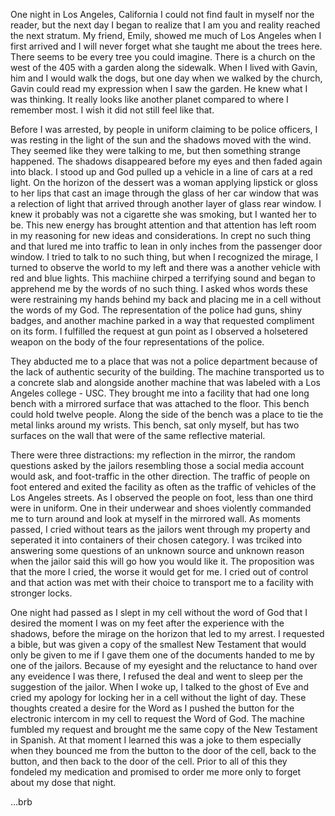 One night in Los Angeles, California I could not find fault in myself nor the reader, but the next day I began to realize that I am you and reality reached the next stratum. My friend, Emily, showed me much of Los Angeles when I first arrived and I will never forget what she taught me about the trees here. There seems to be every tree you could imagine. There is a church on the west of the 405 with a garden along the sidewalk. When I lived with Gavin, him and I would walk the dogs, but one day when we walked by the church, Gavin could read my expression when I saw the garden. He knew what I was thinking. It really looks like another planet compared to where I remember most. I wish it did not still feel like that.


Before I was arrested, by people in uniform claiming to be police officers, I was resting in the light of the sun and the shadows moved with the wind. They seemed like they were talking to me, but then something strange happened. The shadows disappeared before my eyes and then faded again into black. I stood up and God pulled up a vehicle in a line of cars at a red light. On the horizon of the dessert was a woman applying lipstick or gloss to her lips that cast an image through the glass of her car window that was a relection of light that arrived through another layer of glass rear window. I knew it probably was not a cigarette she was smoking, but I wanted her to be. This new energy has brought attention and that attention has left room in my reasoning for new ideas and considerations. In crept no such thing and that lured me into traffic to lean in only inches from the passenger door window. I tried to talk to no such thing, but when I recognized the mirage, I turned to observe the world to my left and there was a another vehicle with red and blue lights. This machiine chirped a terrifying sound and began to apprehend me by the words of no such thing. I asked whos words these were restraining my hands behind my back and placing me in a cell without the words of my God. The representation of the police had guns, shiny badges, and another machine parked in a way that requested compliment on its form. I fulfilled the request at gun point as I observed a holsetered weapon on the body of the four representations of the police.

They abducted me to a place that was not a police department because of the lack of authentic security of the building. The machine transported us to a concrete slab and alongside another machine that was labeled with a Los Angeles college - USC. They brought me into a facility that had one long bench with a mirrored surface that was attached to the floor. This bench could hold twelve people. Along the side of the bench was a place to tie the metal links around my wrists. This bench, sat only myself, but has two surfaces on the wall that were of the same reflective material.

There were three distractions: my reflection in the mirror, the random questions asked by the jailors resembling those a social media account would ask, and foot-traffic in the other direction. The traffic of people on foot entered and exited the facility as often as the traffic of vehicles of the Los Angeles streets. As I observed the people on foot, less than one third were in uniform. One in their underwear and shoes violently commanded me to turn around and look at myself in the mirrored wall. As moments passed, I cried without tears as the jailors went through my property and seperated it into containers of their chosen category. I was trciked into answering some questions of an unknown source and unknown reason when the jailor said this will go how you would like it. The proposition was that the more I cried, the worse it would get for me. I cried out of control and that action was met with their choice to transport me to a facility with stronger locks.

One night had passed as I slept in my cell without the word of God that I desired the moment I was on my feet after the experience with the shadows, before the mirage on the horizon that led to my arrest. I requested a bible, but was given a copy of the smallest New Testament that would only be given to me if I gave them one of the documents handed to me by one of the jailors. Because of my eyesight and the reluctance to hand over any eveidence I was there, I refused the deal and went to sleep per the suggestion of the jailor. When I woke up, I talked to the ghost of Eve and cried my apology for locking her in a cell without the light of day. These thoughts created a desire for the Word as I pushed the button for the electronic intercom in my cell to request the Word of God. The machine fumbled my request and brought me the same copy of the New Testament in Spanish. At that moment I learned this was a joke to them especially when they bounced me from the button to the door of the cell, back to the button, and then back to the door of the cell. Prior to all of this they fondeled my medication and promised to order me more only to forget about my dose that night.

...brb
